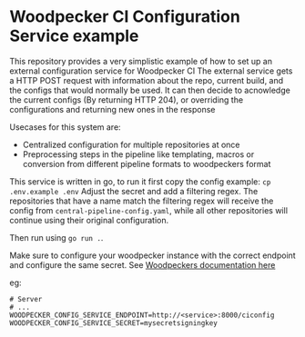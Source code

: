 # Woodpecker CI Configuration Service example

This repository provides a very simplistic example of how to set up an external configuration service for Woodpecker CI
The external service gets a HTTP POST request with information about the repo, current build, and the configs that would normally be used. 
It can then decide to acnowledge the current configs (By returning HTTP 204), or overriding the configurations and returning new ones in the response

Usecases for this system are: 
- Centralized configuration for multiple repositories at once
- Preprocessing steps in the pipeline like templating, macros or conversion from different pipeline formats to woodpeckers format

This service is written in go, to run it first copy the config example: `cp .env.example .env`
Adjust the secret and add a filtering regex. The repositories that have a name match the filtering regex will receive the config from `central-pipeline-config.yaml`, while all other repositories will continue using their original configuration.

Then run using `go run .`. 

Make sure to configure your woodpecker instance with the correct endpoint and configure the same secret. See [Woodpeckers documentation here](https://woodpecker-ci.org/docs/administration/external-configuration-api)

eg: 

```shell
# Server
# ...
WOODPECKER_CONFIG_SERVICE_ENDPOINT=http://<service>:8000/ciconfig
WOODPECKER_CONFIG_SERVICE_SECRET=mysecretsigningkey

```

